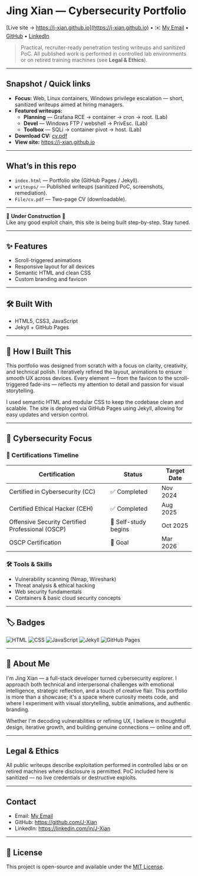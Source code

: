 # Jing Xian — Cybersecurity Portfolio  
[Live site → https://j-xian.github.io](https://j-xian.github.io) • ✉️ [My Email](mailto:jingxian06@hotmail.com) • [GitHub](https://github.com/J-Xian) • [LinkedIn](https://linkedin.com/in/j-xian)

> Practical, recruiter-ready penetration testing writeups and sanitized PoC. All published work is performed in controlled lab environments or on retired training machines (see **Legal & Ethics**).

---

## Snapshot / Quick links
- **Focus:** Web, Linux containers, Windows privilege escalation — short, sanitized writeups aimed at hiring managers.  
- **Featured writeups:**  
  - **Planning** — Grafana RCE → container → cron → root. (Lab)  
  - **Devel** — Windows FTP / webshell → PrivEsc. (Lab)  
  - **Toolbox** — SQLi → container pivot → host. (Lab)  
- **Download CV:** [cv.pdf](https://j-xian.github.io/File/Jing_Xian_Ching_CV.pdf)  
- **View site:** https://j-xian.github.io

---

## What’s in this repo
- `index.html` — Portfolio site (GitHub Pages / Jekyll).  
- `writeups/` — Published writeups (sanitized PoC, screenshots, remediation).  
- `File/cv.pdf` — Two-page CV (downloadable).

---

🚧 **Under Construction** 🚧  
Like any good exploit chain, this site is being built step-by-step. Stay tuned.

---

## ✨ Features
- Scroll-triggered animations  
- Responsive layout for all devices  
- Semantic HTML and clean CSS  
- Custom branding and favicon

---

## 🛠️ Built With
- HTML5, CSS3, JavaScript  
- Jekyll + GitHub Pages

---

## 🧠 How I Built This
This portfolio was designed from scratch with a focus on clarity, creativity, and technical polish. I iteratively refined the layout, animations to ensure smooth UX across devices. Every element — from the favicon to the scroll-triggered fade-ins — reflects my attention to detail and passion for visual storytelling.

I used semantic HTML and modular CSS to keep the codebase clean and scalable. The site is deployed via GitHub Pages using Jekyll, allowing for easy updates and version control.

---

## 🔐 Cybersecurity Focus

### 🧪 Certifications Timeline
| Certification              | Status        | Target Date     |
|---------------------------|---------------|-----------------|
| Certified in Cybersecurity (CC) | ✅ Completed | Nov 2024        |
| Certified Ethical Hacker (CEH)  | ✅ Completed | Aug 2025        |
| Offensive Security Certified Professional (OSCP) | 🧠 Self-study begins | Oct 2025        |
| OSCP Certification         | 🎯 Goal       | Mar 2026        |

### 🛠 Tools & Skills
- Vulnerability scanning (Nmap, Wireshark)  
- Threat analysis & ethical hacking  
- Web security fundamentals  
- Containers & basic cloud security concepts

---

## 🏷️ Badges
![HTML](https://img.shields.io/badge/HTML5-E34F26?style=for-the-badge&logo=html5&logoColor=white)
![CSS](https://img.shields.io/badge/CSS3-1572B6?style=for-the-badge&logo=css3&logoColor=white)
![JavaScript](https://img.shields.io/badge/JavaScript-F7DF1E?style=for-the-badge&logo=javascript&logoColor=black)
![Jekyll](https://img.shields.io/badge/Jekyll-CC0000?style=for-the-badge&logo=jekyll&logoColor=white)
![GitHub Pages](https://img.shields.io/badge/GitHub%20Pages-222222?style=for-the-badge&logo=github&logoColor=white)

---

## 👤 About Me
I'm Jing Xian — a full-stack developer turned cybersecurity explorer. I approach both technical and interpersonal challenges with emotional intelligence, strategic reflection, and a touch of creative flair. This portfolio is more than a showcase; it's a space where curiosity meets code, and where I experiment with visual storytelling, subtle animations, and authentic branding.

Whether I'm decoding vulnerabilities or refining UX, I believe in thoughtful design, iterative growth, and building genuine connections — online and off.

---

## Legal & Ethics
All public writeups describe exploitation performed in controlled labs or on retired machines where disclosure is permitted. PoC included here is sanitized — no live credentials or destructive exploits.

---

## Contact
- Email: [My Email](mailto:jingxian06@hotmail.com)
- GitHub: https://github.com/J-Xian  
- LinkedIn: https://linkedin.com/in/J-Xian

---

## 📄 License
This project is open-source and available under the [MIT License](LICENSE).
